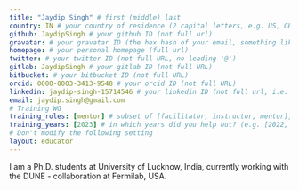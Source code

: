 ```yaml
---
title: "Jaydip Singh" # first (middle) last
country: IN # your country of residence (2 capital letters, e.g. US, GB, DE)
github: JaydipSingh # your github ID (not full url)
gravatar: # your gravatar ID (the hex hash of your email, something like 123ef...123)
homepage: # your personal homepage (full url)
twitter: # your twitter ID (not full URL, no leading '@')
gitlab: JaydipSingh # your gitlab ID (not full URL)
bitbucket: # your bitbucket ID (not full URL)
orcid: 0000-0003-3413-9548 # your orcid ID (not full URL)
linkedin: jaydip-singh-15714546 # your linkedin ID (not full url, i.e. the last bit of the url to your profile)
email: jaydip.singh@gmail.com
# Training WG
training_roles: [mentor] # subset of [facilitator, instructor, mentor], can stay empty ([])
training_years: [2023] # in which years did you help out? (e.g. [2022, 2023])
# Don't modify the following setting
layout: educator
---
```


I am a Ph.D. students at University of Lucknow, India, currently working with
the DUNE - collaboration at Fermilab, USA.
